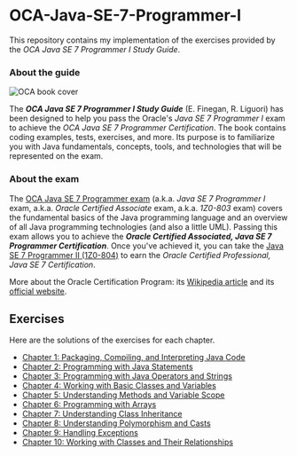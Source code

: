 # OCA-Java-SE-7-Programmer-I

This repository contains my implementation of the exercises provided by the *OCA Java SE 7 Programmer I Study Guide*.

### About the guide

![OCA book cover](https://raw.github.com/mdeverdelhan/OCA-Java-SE-7-Programmer-I/master/src/main/resources/oca_book_cover.png)

The ***OCA Java SE 7 Programmer I Study Guide*** (E. Finegan, R. Liguori) has been designed to help you pass the Oracle's *Java SE 7 Programmer I* exam to achieve the *OCA Java SE 7 Programmer Certification*. The book contains coding examples, tests, exercises, and more. Its purpose is to familiarize you with Java fundamentals, concepts, tools, and technologies that will be represented on the exam.

### About the exam

The [OCA Java SE 7 Programmer exam](http://education.oracle.com/pls/web_prod-plq-dad/db_pages.getpage?page_id=5001&get_params=p_exam_id:1Z0-803&p_org_id=&lang=) (a.k.a. *Java SE 7 Programmer I* exam, a.k.a. *Oracle Certified Associate* exam, a.k.a. *1Z0-803* exam) covers the fundamental basics of the Java programming language and an overview of all Java programming technologies (and also a little UML).
Passing this exam allows you to achieve the ***Oracle Certified Associated, Java SE 7 Programmer Certification***. Once you've achieved it, you can take the [Java SE 7 Programmer II (1Z0-804)](http://education.oracle.com/pls/web_prod-plq-dad/db_pages.getpage?page_id=5001&get_params=p_exam_id:1Z0-804&p_org_id=&lang=) to earn the *Oracle Certified Professional, Java SE 7 Certification*.

More about the Oracle Certification Program: its [Wikipedia article](http://en.wikipedia.org/wiki/Oracle_Certification_Program) and its [official website](http://education.oracle.com/pls/web_prod-plq-dad/db_pages.getpage?page_id=39).

## Exercises

Here are the solutions of the exercises for each chapter.

* [Chapter 1: Packaging, Compiling, and Interpreting Java Code](http://github.com/mdeverdelhan/OCA-Java-SE-7-Programmer-I/tree/master/src/main/java/eu/verdelhan/ocajexam/chapter1)
* [Chapter 2: Programming with Java Statements](http://github.com/mdeverdelhan/OCA-Java-SE-7-Programmer-I/tree/master/src/main/java/eu/verdelhan/ocajexam/chapter2)
* [Chapter 3: Programming with Java Operators and Strings](http://github.com/mdeverdelhan/OCA-Java-SE-7-Programmer-I/tree/master/src/main/java/eu/verdelhan/ocajexam/chapter3)
* [Chapter 4: Working with Basic Classes and Variables](http://github.com/mdeverdelhan/OCA-Java-SE-7-Programmer-I/tree/master/src/main/java/eu/verdelhan/ocajexam/chapter4)
* [Chapter 5: Understanding Methods and Variable Scope](http://github.com/mdeverdelhan/OCA-Java-SE-7-Programmer-I/tree/master/src/main/java/eu/verdelhan/ocajexam/chapter5)
* [Chapter 6: Programming with Arrays](http://github.com/mdeverdelhan/OCA-Java-SE-7-Programmer-I/tree/master/src/main/java/eu/verdelhan/ocajexam/chapter6)
* [Chapter 7: Understanding Class Inheritance](http://github.com/mdeverdelhan/OCA-Java-SE-7-Programmer-I/tree/master/src/main/java/eu/verdelhan/ocajexam/chapter7)
* [Chapter 8: Understanding Polymorphism and Casts](http://github.com/mdeverdelhan/OCA-Java-SE-7-Programmer-I/tree/master/src/main/java/eu/verdelhan/ocajexam/chapter8)
* [Chapter 9: Handling Exceptions](http://github.com/mdeverdelhan/OCA-Java-SE-7-Programmer-I/tree/master/src/main/java/eu/verdelhan/ocajexam/chapter9)
* [Chapter 10: Working with Classes and Their Relationships](http://github.com/mdeverdelhan/OCA-Java-SE-7-Programmer-I/tree/master/src/main/java/eu/verdelhan/ocajexam/chapter10)

